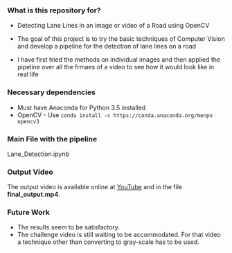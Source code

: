 ### What is this repository for? ###

* Detecting Lane Lines in an image or video of a Road using OpenCV

* The goal of this project is to try the basic techniques of Computer Vision and develop a pipeline for the detection of lane lines on a road

* I have first tried the methods on individual images and then applied the pipeline over all the frmaes of a video to see how it would look like in real life

### Necessary dependencies ###

* Must have Anaconda for Python 3.5 installed
* OpenCV - Use `conda install -c https://conda.anaconda.org/menpo opencv3`

### Main File with the pipeline
Lane_Detection.ipynb

### Output Video
The output video is available online at [YouTube](https://youtu.be/HeHoOSbkd6A) and in the file **final_output.mp4**.

### Future Work ###

* The results seem to be satisfactory.
* The challenge video is still waiting to be accommodated. For that video a technique other than converting to gray-scale has to be used.